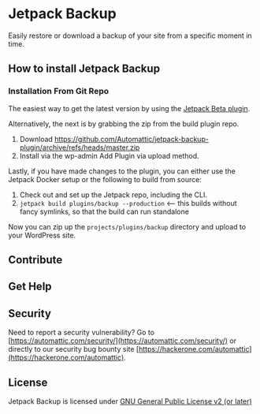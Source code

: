 # Jetpack Backup 

Easily restore or download a backup of your site from a specific moment in time.

## How to install Jetpack Backup

### Installation From Git Repo

The easiest way to get the latest version by using the [Jetpack Beta plugin](https://jetpack.com/beta/).

Alternatively, the next is by grabbing the zip from the build plugin repo.

1. Download https://github.com/Automattic/jetpack-backup-plugin/archive/refs/heads/master.zip
2. Install via the wp-admin Add Plugin via upload method.

Lastly, if you have made changes to the plugin, you can either use the Jetpack Docker setup or the following to build from source:

1. Check out and set up the Jetpack repo, including the CLI.
2. `jetpack build plugins/backup --production` <-- this builds without fancy symlinks, so that the build can run standalone

Now you can zip up the `projects/plugins/backup` directory and upload to your WordPress site.

## Contribute

## Get Help

## Security

Need to report a security vulnerability? Go to [https://automattic.com/security/](https://automattic.com/security/) or directly to our security bug bounty site [https://hackerone.com/automattic](https://hackerone.com/automattic).

## License

Jetpack Backup is licensed under [GNU General Public License v2 (or later)](./LICENSE.txt)

